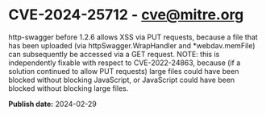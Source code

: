 # CVE-2024-25712 - cve@mitre.org

http-swagger before 1.2.6 allows XSS via PUT requests, because a file that has been uploaded (via httpSwagger.WrapHandler and *webdav.memFile) can subsequently be accessed via a GET request. NOTE: this is independently fixable with respect to CVE-2022-24863, because (if a solution continued to allow PUT requests) large files could have been blocked without blocking JavaScript, or JavaScript could have been blocked without blocking large files.

**Publish date:** 2024-02-29
